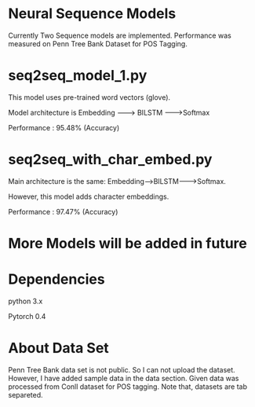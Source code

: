 # Neural Sequence Models
 
Currently Two Sequence models are implemented. Performance was measured on Penn Tree Bank Dataset for POS Tagging.
# seq2seq_model_1.py
This model uses pre-trained word vectors (glove).

Model architecture is Embedding ---> BILSTM --->Softmax

Performance : 95.48% (Accuracy)
# seq2seq_with_char_embed.py
Main architecture is the same: Embedding-->BILSTM--->Softmax.

However, this model adds character embeddings.

Performance : 97.47% (Accuracy)
# More Models will be added in future

# Dependencies
python 3.x

Pytorch 0.4
# About Data Set
Penn Tree Bank data set is not public. So I can not upload the dataset. However, I have added sample data in the data section. Given data was processed from Conll dataset for POS tagging. Note that, datasets are tab separeted.

